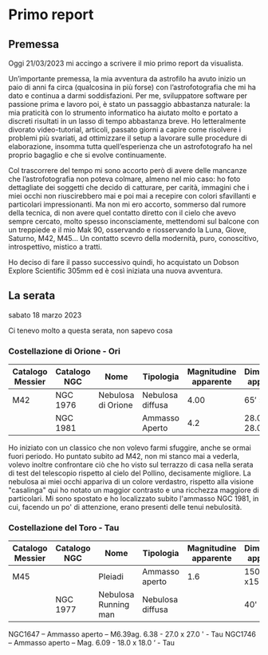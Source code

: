 # Primo report

## Premessa

Oggi 21/03/2023 mi accingo a scrivere il mio primo report da visualista. 

Un’importante premessa, la mia avventura da astrofilo ha avuto inizio un paio di anni fa circa (qualcosina in più forse) con l’astrofotografia che mi ha dato e continua a darmi soddisfazioni. Per me, sviluppatore software per passione prima e lavoro poi, è stato un passaggio abbastanza naturale: la mia praticità con lo strumento informatico ha aiutato molto e portato a discreti risultati in un lasso di tempo abbastanza breve. Ho letteralmente divorato video-tutorial, articoli, passato giorni a capire come risolvere i problemi più svariati, ad ottimizzare il setup a lavorare sulle procedure di elaborazione, insomma tutta quell’esperienza che un astrofotografo ha nel proprio bagaglio e che si  evolve continuamente.

Col trascorrere del tempo mi sono accorto però di avere delle mancanze che l’astrofotografia non poteva colmare, almeno nel mio caso: ho foto dettagliate dei soggetti che decido di catturare, per carità, immagini che i miei occhi non riuscirebbero mai e poi mai a recepire con colori sfavillanti e particolari impressionanti. Ma non mi ero accorto, sommerso dal rumore della tecnica, di non avere quel contatto diretto con il cielo che avevo sempre cercato, molto spesso inconsciamente, mettendomi sul balcone con un treppiede e il mio Mak 90, osservando e riosservando la Luna, Giove, Saturno, M42, M45… Un contatto scevro della modernità, puro, conoscitivo, introspettivo, mistico a tratti.

Ho deciso di fare il passo successivo quindi, ho acquistato un Dobson Explore Scientific 305mm ed è così iniziata una nuova avventura.

## La serata

sabato 18 marzo 2023

Ci tenevo molto a questa serata, non sapevo cosa

### Costellazione di Orione - Ori

| Catalogo Messier | Catalogo NGC | Nome | Tipologia | Magnitudine apparente | Dimensione apparente
| ----------- | ----------- | ----------- | ----------- | ----------- | ----------- |
| M42 | NGC 1976 | Nebulosa di Orione | Nebulosa diffusa | 4.00 | 65′ × 60′ |
|  | NGC 1981 |  | Ammasso Aperto | 4.2 | 28.00' x 28.00' |

Ho iniziato con un classico che non volevo farmi sfuggire, anche se ormai fuori periodo. Ho puntato subito ad M42, non mi stanco mai a vederla, volevo inoltre confrontare ciò che ho visto sul terrazzo di casa nella serata di test del telescopio rispetto al cielo del Pollino, decisamente migliore. La nebulosa ai miei occhi appariva di un colore verdastro, rispetto alla visione "casalinga" qui ho notato un maggior contrasto e una ricchezza maggiore di particolari. Mi sono spostato e ho localizzato subito l'ammasso NGC 1981, in cui, facendo un po' di attenzione, erano presenti delle tenui nebulosità.


### Costellazione del Toro - Tau

| Catalogo Messier | Catalogo NGC | Nome | Tipologia | Magnitudine apparente | Dimensione apparente
| ----------- | ----------- | ----------- | ----------- | ----------- | ----------- |
| M45 |  | Pleiadi | Ammasso aperto | 1.6 | 150.0 x150.0 ' |
|  | NGC 1977 | Nebulosa Running man | Nebulosa diffusa | | 40' x 25' |


NGC1647 – Ammasso aperto – M6.39ag. 6.38 -  27.0 x 27.0 ' - Tau 
NGC1746 – Ammasso aperto – Mag. 6.09 -  18.0 x 18.0 ‘ - Tau